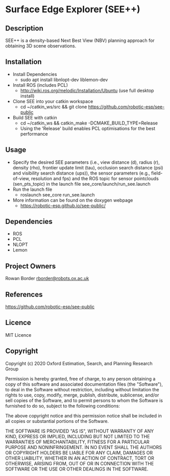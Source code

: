 Surface Edge Explorer (SEE++)
==============================================================================

## Description

SEE++ is a density-based Next Best View (NBV) planning approach for obtaining 3D
scene observations.

## Installation

- Install Dependencies
  - sudo apt install libnlopt-dev liblemon-dev
- Install ROS (includes PCL)
  - http://wiki.ros.org/melodic/Installation/Ubuntu (use full desktop install)
- Clone SEE into your catkin workspace
  - cd ~/catkin_ws/src && git clone https://github.com/robotic-esp/see-public
- Build SEE with catkin
  - cd ~/catkin_ws && catkin_make -DCMAKE_BUILD_TYPE=Release
  - Using the 'Release' build enables PCL optimisations for the best performance

## Usage

- Specify the desired SEE parameters (i.e., view distance (d), radius (r),
  density (rho), frontier update limit (tau), occlusion search distance
  (psi) and visibility search distance (ups)), the sensor parameters
  (e.g., field-of-view, resolution and fps) and the ROS topic for sensor
  pointclouds (sen_pts_topic) in the launch file see_core/launch/run_see.launch
- Run the launch file
    - roslaunch see_core run_see.launch
- More information can be found on the doxygen webpage
  - https://robotic-esp.github.io/see-public/

## Dependencies
- ROS
- PCL
- NLOPT
- Lemon

## Project Owners

Rowan Border <rborder@robots.ox.ac.uk>

## References

https://github.com/robotic-esp/see-public

## Licence

MIT Licence

## Copyright

Copyright (c) 2020 Oxford Estimation, Search, and Planning Research Group

Permission is hereby granted, free of charge, to any person obtaining a copy
of this software and associated documentation files (the "Software"), to deal
in the Software without restriction, including without limitation the rights
to use, copy, modify, merge, publish, distribute, sublicense, and/or sell
copies of the Software, and to permit persons to whom the Software is
furnished to do so, subject to the following conditions:

The above copyright notice and this permission notice shall be included in all
copies or substantial portions of the Software.

THE SOFTWARE IS PROVIDED "AS IS", WITHOUT WARRANTY OF ANY KIND, EXPRESS OR
IMPLIED, INCLUDING BUT NOT LIMITED TO THE WARRANTIES OF MERCHANTABILITY,
FITNESS FOR A PARTICULAR PURPOSE AND NONINFRINGEMENT. IN NO EVENT SHALL THE
AUTHORS OR COPYRIGHT HOLDERS BE LIABLE FOR ANY CLAIM, DAMAGES OR OTHER
LIABILITY, WHETHER IN AN ACTION OF CONTRACT, TORT OR OTHERWISE, ARISING FROM,
OUT OF OR IN CONNECTION WITH THE SOFTWARE OR THE USE OR OTHER DEALINGS IN THE
SOFTWARE.
